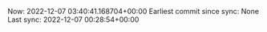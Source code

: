 Now: 2022-12-07 03:40:41.168704+00:00 Earliest commit since sync: None Last sync: 2022-12-07 00:28:54+00:00
